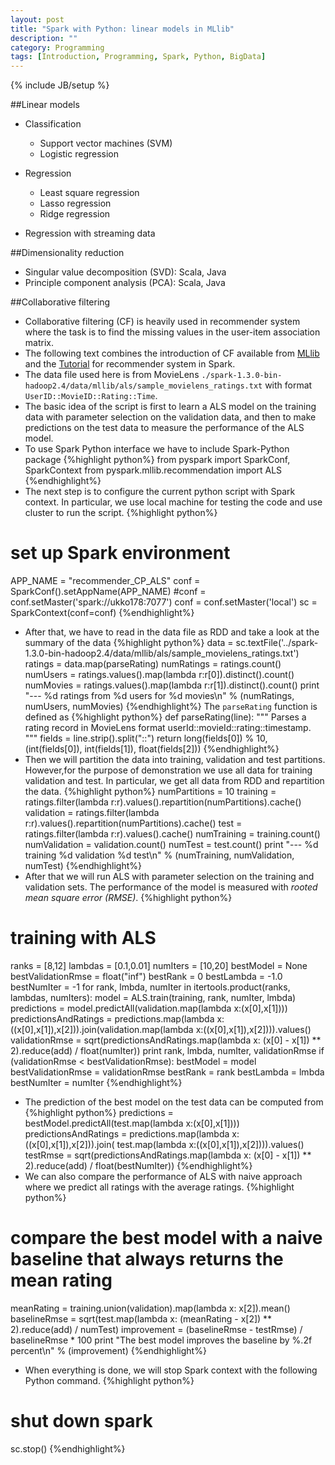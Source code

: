 ```yaml
---
layout: post
title: "Spark with Python: linear models in MLlib"
description: ""
category: Programming
tags: [Introduction, Programming, Spark, Python, BigData]
---
```

{% include JB/setup %}


<script type="text/javascript"
 src="http://cdn.mathjax.org/mathjax/latest/MathJax.js?config=TeX-AMS-MML_HTMLorMML">
</script>


##Linear models

   - Classification
       - Support vector machines (SVM)
       - Logistic regression

   - Regression
      - Least square regression
      - Lasso regression
      - Ridge regression

   - Regression with streaming data

##Dimensionality reduction

   - Singular value decomposition (SVD): Scala, Java
   - Principle component analysis (PCA): Scala, Java


##Collaborative filtering

- Collaborative filtering (CF) is heavily used in recommender system where the task is to find the missing values in the user-item association matrix.
- The following text combines the introduction of CF available from [MLlib](https://spark.apache.org/docs/latest/mllib-collaborative-filtering.html) and the [Tutorial](https://databricks-training.s3.amazonaws.com/movie-recommendation-with-mllib.html) for recommender system in Spark.
- The data file used here is from MovieLens `./spark-1.3.0-bin-hadoop2.4/data/mllib/als/sample_movielens_ratings.txt` with format `UserID::MovieID::Rating::Time`.
- The basic idea of the script is first to learn a ALS model on the training data with parameter selection on the validation data, and then to make predictions on the test data to measure the performance of the ALS model.
- To use Spark Python interface we have to include Spark-Python package
{%highlight python%}
from pyspark import SparkConf, SparkContext
from pyspark.mllib.recommendation import ALS
{%endhighlight%}
- The next step is to configure the current python script with Spark context. In particular, we use local machine for testing the code and use cluster to run the script. 
{%highlight python%}
# set up Spark environment
APP_NAME = "recommender_CP_ALS"
conf = SparkConf().setAppName(APP_NAME)
#conf = conf.setMaster('spark://ukko178:7077')
conf = conf.setMaster('local')
sc = SparkContext(conf=conf)
{%endhighlight%}
- After that, we have to read in the data file as RDD and take a look at the summary of the data
{%highlight python%}
data = sc.textFile('../spark-1.3.0-bin-hadoop2.4/data/mllib/als/sample_movielens_ratings.txt')
ratings = data.map(parseRating)
numRatings  = ratings.count()
numUsers    = ratings.values().map(lambda r:r[0]).distinct().count()
numMovies   = ratings.values().map(lambda r:r[1]).distinct().count()
print "--- %d ratings from %d users for %d movies\n" % (numRatings, numUsers, numMovies)
{%endhighlight%}
The `parseRating` function is defined as
{%highlight python%}
def parseRating(line):
    """
    Parses a rating record in MovieLens format userId::movieId::rating::timestamp.
    """
    fields = line.strip().split("::")
    return long(fields[0]) % 10, (int(fields[0]), int(fields[1]), float(fields[2]))
{%endhighlight%}
- Then we will partition the data into training, validation and test partitions. However,for the purpose of demonstration we use all data for training validation and test. In particular, we get all data from RDD and repartition the data.
{%highlight python%}
numPartitions = 10
training    = ratings.filter(lambda r:r).values().repartition(numPartitions).cache()
validation  = ratings.filter(lambda r:r).values().repartition(numPartitions).cache()
test        = ratings.filter(lambda r:r).values().cache()
numTraining         = training.count()
numValidation       = validation.count()
numTest             = test.count()
print "--- %d training %d validation %d test\n" % (numTraining, numValidation, numTest)
{%endhighlight%}
- After that we will run ALS with parameter selection on the training and validation sets. The performance of the model is measured with _rooted mean square error (RMSE)_.
{%highlight python%}
# training with ALS
ranks       = [8,12]
lambdas     = [0.1,0.01]
numIters    = [10,20]
bestModel   = None
bestValidationRmse = float("inf")
bestRank    = 0
bestLambda  = -1.0
bestNumIter = -1
for rank, lmbda, numIter in itertools.product(ranks, lambdas, numIters):
    model                   = ALS.train(training, rank, numIter, lmbda)
    predictions             = model.predictAll(validation.map(lambda x:(x[0],x[1])))
    predictionsAndRatings   = predictions.map(lambda x:((x[0],x[1]),x[2])).join(validation.map(lambda x:((x[0],x[1]),x[2]))).values()
    validationRmse          = sqrt(predictionsAndRatings.map(lambda x: (x[0] - x[1]) ** 2).reduce(add) / float(numIter))
    print rank, lmbda, numIter, validationRmse
    if (validationRmse < bestValidationRmse):
        bestModel = model
        bestValidationRmse = validationRmse
        bestRank = rank
        bestLambda = lmbda
        bestNumIter = numIter
{%endhighlight%}
- The prediction of the best model on the test data can be computed from
{%highlight python%}
predictions                  = bestModel.predictAll(test.map(lambda x:(x[0],x[1])))
predictionsAndRatings        = predictions.map(lambda x:((x[0],x[1]),x[2])).join( test.map(lambda x:((x[0],x[1]),x[2]))).values()
testRmse                     = sqrt(predictionsAndRatings.map(lambda x: (x[0] - x[1]) ** 2).reduce(add) / float(bestNumIter))
{%endhighlight%}
- We can also compare the performance of ALS with naive approach where we predict all ratings with the average ratings.
{%highlight python%}
# compare the best model with a naive baseline that always returns the mean rating
meanRating = training.union(validation).map(lambda x: x[2]).mean()
baselineRmse = sqrt(test.map(lambda x: (meanRating - x[2]) ** 2).reduce(add) / numTest)
improvement = (baselineRmse - testRmse) / baselineRmse * 100
print "The best model improves the baseline by %.2f percent\n" % (improvement)
{%endhighlight%}
- When everything is done, we will stop Spark context with the following Python command.
{%highlight python%}
# shut down spark
sc.stop()
{%endhighlight%}










